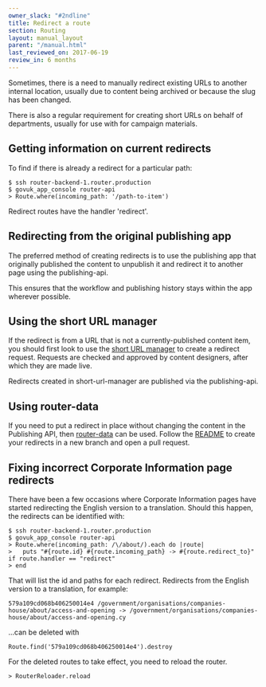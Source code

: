 ```yaml
---
owner_slack: "#2ndline"
title: Redirect a route
section: Routing
layout: manual_layout
parent: "/manual.html"
last_reviewed_on: 2017-06-19
review_in: 6 months
---
```


Sometimes, there is a need to manually redirect existing URLs to another
internal location, usually due to content being archived or because the
slug has been changed.

There is also a regular requirement for creating short URLs on behalf of
departments, usually for use with for campaign materials.

## Getting information on current redirects

To find if there is already a redirect for a particular path:

    $ ssh router-backend-1.router.production
    $ govuk_app_console router-api
    > Route.where(incoming_path: '/path-to-item')

Redirect routes have the handler 'redirect'.

## Redirecting from the original publishing app

The preferred method of creating redirects is to use the publishing app that originally published the content to unpublish it and redirect it to another page using the publishing-api.

This ensures that the workflow and publishing history stays within the app wherever possible.

## Using the short URL manager

If the redirect is from a URL that is not a currently-published content item, you should first look to use the [short URL manager](https://short-url-manager.publishing.service.gov.uk) to create a redirect request. Requests are checked and approved by content designers, after which they are made live.

Redirects created in short-url-manager are published via the publishing-api.

## Using router-data

If you need to put a redirect in place without changing the content in
the Publishing API, then [router-data][router-data] can be
used. Follow the [README](router-data-README) to create your redirects
in a new branch and open a pull request.

[router-data]: https://github.digital.cabinet-office.gov.uk/gds/router-data
[router-data-README]: https://github.digital.cabinet-office.gov.uk/gds/router-data#router-data

## Fixing incorrect Corporate Information page redirects

There have been a few occasions where Corporate Information pages have
started redirecting the English version to a translation. Should this
happen, the redirects can be identified with:

    $ ssh router-backend-1.router.production
    $ govuk_app_console router-api
    > Route.where(incoming_path: /\/about/).each do |route|
    >   puts "#{route.id} #{route.incoming_path} -> #{route.redirect_to}" if route.handler == "redirect"
    > end

That will list the id and paths for each redirect. Redirects from the
English version to a translation, for example:

    579a109cd068b406250014e4 /government/organisations/companies-house/about/access-and-opening -> /government/organisations/companies-house/about/access-and-opening.cy

...can be deleted with

    Route.find('579a109cd068b406250014e4').destroy

For the deleted routes to take effect, you need to reload the router.

    > RouterReloader.reload
